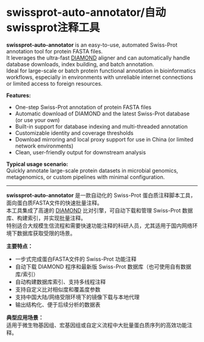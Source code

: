 # swissprot-auto-annotator/自动swissprot注释工具
**swissprot-auto-annotator** is an easy-to-use, automated Swiss-Prot annotation tool for protein FASTA files.  
It leverages the ultra-fast [DIAMOND](https://github.com/bbuchfink/diamond) aligner and can automatically handle database downloads, index building, and batch annotation.  
Ideal for large-scale or batch protein functional annotation in bioinformatics workflows, especially in environments with unreliable internet connections or limited access to foreign resources.

**Features:**
- One-step Swiss-Prot annotation of protein FASTA files
- Automatic download of DIAMOND and the latest Swiss-Prot database (or use your own)
- Built-in support for database indexing and multi-threaded annotation
- Customizable identity and coverage thresholds
- Download mirroring and local proxy support for use in China (or limited network environments)
- Clean, user-friendly output for downstream analysis

**Typical usage scenario:**  
Quickly annotate large-scale protein datasets in microbial genomics, metagenomics, or custom pipelines with minimal configuration.

---

**swissprot-auto-annotator** 是一款自动化的 Swiss-Prot 蛋白质注释脚本工具，面向蛋白质FASTA文件的快速批量注释。  
本工具集成了高速的 [DIAMOND](https://github.com/bbuchfink/diamond) 比对引擎，可自动下载和管理 Swiss-Prot 数据库、构建索引，并实现批量注释。  
特别适合大规模生信流程和需要快速功能注释的科研人员，尤其适用于国内网络环境下数据库获取受限的场景。

**主要特点：**
- 一步式完成蛋白FASTA文件的 Swiss-Prot 功能注释
- 自动下载 DIAMOND 程序和最新版 Swiss-Prot 数据库（也可使用自有数据库/索引）
- 自动构建数据库索引、支持多线程注释
- 支持自定义比对相似度和覆盖度参数
- 支持中国大陆/网络受限环境下的镜像下载与本地代理
- 输出结构化、便于后续分析的数据表

**典型应用场景：**  
适用于微生物基因组、宏基因组或自定义流程中大批量蛋白质序列的高效功能注释。


